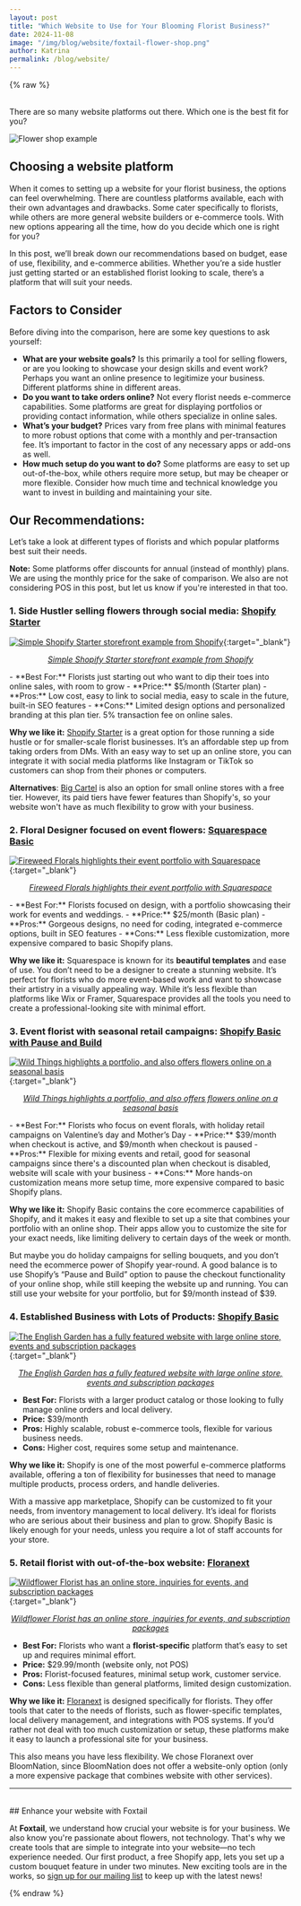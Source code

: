 ```yaml
---
layout: post
title: "Which Website to Use for Your Blooming Florist Business?"
date: 2024-11-08
image: "/img/blog/website/foxtail-flower-shop.png"
author: Katrina
permalink: /blog/website/
---
```

{% raw  %}

<br/>
There are so many website platforms out there. Which one is the best fit for you?

![Flower shop example](/img/blog/website/foxtail-flower-shop.png)

## Choosing a website platform

When it comes to setting up a website for your florist business, the options can feel overwhelming. There are countless platforms available, each with their own advantages and drawbacks. Some cater specifically to florists, while others are more general website builders or e-commerce tools. With new options appearing all the time, how do you decide which one is right for you?

In this post, we’ll break down our recommendations based on budget, ease of use, flexibility, and e-commerce abilities. Whether you’re a side hustler just getting started or an established florist looking to scale, there’s a platform that will suit your needs. 


## Factors to Consider

Before diving into the comparison, here are some key questions to ask yourself:
- **What are your website goals?** Is this primarily a tool for selling flowers, or are you looking to showcase your design skills and event work? Perhaps you want an online presence to legitimize your business. Different platforms shine in different areas.
- **Do you want to take orders online?** Not every florist needs e-commerce capabilities. Some platforms are great for displaying portfolios or providing contact information, while others specialize in online sales.
- **What’s your budget?** Prices vary from free plans with minimal features to more robust options that come with a monthly and per-transaction fee. It’s important to factor in the cost of any necessary apps or add-ons as well.
- **How much setup do you want to do?** Some platforms are easy to set up out-of-the-box, while others require more setup, but may be cheaper or more flexible. Consider how much time and technical knowledge you want to invest in building and maintaining your site.

## Our Recommendations:
Let’s take a look at different types of florists and which popular platforms best suit their needs.

**Note:** Some platforms offer discounts for annual (instead of monthly) plans. We are using the monthly price for the sake of comparison. We also are not considering POS in this post, but let us know if you're interested in that too.

### 1. **Side Hustler selling flowers through social media: [Shopify Starter](https://www.shopify.com/starter)**
[![Simple Shopify Starter storefront example from Shopify](/img/blog/website/spotlight.png)](https://themes.shopify.com/themes/spotlight/styles/default/preview){:target="_blank"}
<p style="text-align: center;">
  <a href="https://themes.shopify.com/themes/spotlight/styles/default/preview/" target="_blank"><em>Simple Shopify Starter storefront example from Shopify</em></a>
</p>
   - **Best For:** Florists just starting out who want to dip their toes into online sales, with room to grow
   - **Price:** $5/month (Starter plan)
   - **Pros:** Low cost, easy to link to social media, easy to scale in the future, built-in SEO features
   - **Cons:** Limited design options and personalized branding at this plan tier. 5% transaction fee on online sales.
   
   **Why we like it:**
     [Shopify Starter](https://www.shopify.com/starter) is a great option for those running a side hustle or for smaller-scale florist businesses. It’s an affordable step up from taking orders from DMs. With an easy way to set up an online store, you can integrate it with social media platforms like Instagram or TikTok so customers can shop from their phones or computers.

  **Alternatives**: [Big Cartel](https://www.bigcartel.com) is also an option for small online stores with a free tier. However, its paid tiers have fewer features than Shopify's, so your website won't have as much flexibility to grow with your business.


### 2. **Floral Designer focused on event flowers: [Squarespace Basic](https://www.squarespace.com/pricing)**
[![Fireweed Florals highlights their event portfolio with Squarespace](/img/blog/website/fireweed-florals.png)](https://www.fireweedflorals.com/){:target="_blank"}
<p style="text-align: center;">
  <a href="https://www.fireweedflorals.com/" target="_blank"><em>Fireweed Florals highlights their event portfolio with Squarespace</em></a>
</p>
   - **Best For:** Florists focused on design, with a portfolio showcasing their work for events and weddings.
   - **Price:** $25/month (Basic plan)
   - **Pros:** Gorgeous designs, no need for coding, integrated e-commerce options, built in SEO features
   - **Cons:** Less flexible customization, more expensive compared to basic Shopify plans.

   **Why we like it:**
     Squarespace is known for its **beautiful templates** and ease of use. You don’t need to be a designer to create a stunning website. It’s perfect for florists who do more event-based work and want to showcase their artistry in a visually appealing way. While it’s less flexible than platforms like Wix or Framer, Squarespace provides all the tools you need to create a professional-looking site with minimal effort.


### 3. **Event florist with seasonal retail campaigns: [Shopify Basic with Pause and Build](https://help.shopify.com/en/manual/intro-to-shopify/pricing-plans/plans-features/basic-shopify-plan)**
[![Wild Things highlights a portfolio, and also offers flowers online on a seasonal basis](/img/blog/website/wildthings.png)](https://www.wildthings.la/){:target="_blank"}
<p style="text-align: center;">
  <a href="https://www.wildthings.la/" target="_blank"><em>Wild Things highlights a portfolio, and also offers flowers online on a seasonal basis</em></a>
</p>
   - **Best For:** Florists who focus on event florals, with holiday retail campaigns on Valentine’s day and Mother’s Day
   - **Price:** $39/month when checkout is active, and $9/month when checkout is paused
   - **Pros:** Flexible for mixing events and retail, good for seasonal campaigns since there's a discounted plan when checkout is disabled, website will scale with your business
   - **Cons:** More hands-on customization means more setup time, more expensive compared to basic Shopify plans.

**Why we like it:**
Shopify Basic contains the core ecommerce capabilities of Shopify, and it makes it easy and flexible to set up a site that combines your portfolio with an online shop. Their apps allow you to customize the site for your exact needs, like limiting delivery to certain days of the week or month.
    
But maybe you do holiday campaigns for selling bouquets, and you don’t need the ecommerce power of Shopify year-round. A good balance is to use Shopify’s “Pause and Build” option to pause the checkout functionality of your online shop, while still keeping the website up and running. You can still use your website for your portfolio, but for $9/month instead of $39.

### 4. **Established Business with Lots of Products: [Shopify Basic](https://help.shopify.com/en/manual/intro-to-shopify/pricing-plans/plans-features/basic-shopify-plan)**
[![The English Garden has a fully featured website with large online store, events and subscription packages](/img/blog/website/english-garden.png)](https://www.theenglishgarden.com/){:target="_blank"}
<p style="text-align: center;">
  <a href="https://www.theenglishgarden.com/" target="_blank"><em>The English Garden has a fully featured website with large online store, events and subscription packages</em></a>
</p>

   - **Best For:** Florists with a larger product catalog or those looking to fully manage online orders and local delivery.
   - **Price:** $39/month
   - **Pros:** Highly scalable, robust e-commerce tools, flexible for various business needs.
   - **Cons:** Higher cost, requires some setup and maintenance.


**Why we like it:**
Shopify is one of the most powerful e-commerce platforms available, offering a ton of flexibility for businesses that need to manage multiple products, process orders, and handle deliveries.

With a massive app marketplace, Shopify can be customized to fit your needs, from inventory management to local delivery. It’s ideal for florists who are serious about their business and plan to grow. Shopify Basic is likely enough for your needs, unless you require a lot of staff accounts for your store.

### 5. **Retail florist with out-of-the-box website: [Floranext](https://floranext.com/)**
[![Wildflower Florist has an online store, inquiries for events, and subscription packages](/img/blog/website/wildflower.png)](https://www.wildflowersanclemente.com/){:target="_blank"}
<p style="text-align: center;">
  <a href="https://www.wildflowersanclemente.com/" target="_blank"><em>Wildflower Florist has an online store, inquiries for events, and subscription packages</em></a>
</p>

 - **Best For:** Florists who want a **florist-specific** platform that’s easy to set up and requires minimal effort.
 - **Price:** $29.99/month (website only, not POS)
 - **Pros:** Florist-focused features, minimal setup work, customer service.
 - **Cons:** Less flexible than general platforms, limited design customization.

**Why we like it:**
[Floranext](https://floranext.com/) is designed specifically for florists. They offer tools that cater to the needs of florists, such as flower-specific templates, local delivery management, and integrations with POS systems. If you’d rather not deal with too much customization or setup, these platforms make it easy to launch a professional site for your business.

This also means you have less flexibility. We chose Floranext over BloomNation, since BloomNation does not offer a website-only option (only a more expensive package that combines website with other services). 


---

<br/>
## Enhance your website with Foxtail

At **Foxtail**, we understand how crucial your website is for your business. We also know you're passionate about flowers, not technology. That's why we create tools that are simple to integrate into your website—no tech experience needed. Our first product, a free Shopify app, lets you set up a custom bouquet feature in under two minutes. New exciting tools are in the works, so [sign up for our mailing list](https://foxtailcreates.com/) to keep up with the latest news!

{% endraw  %}